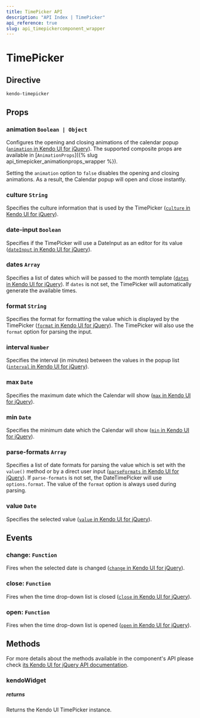 ```yaml
---
title: TimePicker API
description: "API Index | TimePicker"
api_reference: true
slug: api_timepickercomponent_wrapper
---
```



# TimePicker

## Directive

`kendo-timepicker`

## Props

### animation `Boolean | Object`

Configures the opening and closing animations of the calendar popup ([`animation` in Kendo UI for jQuery](https://docs.telerik.com/kendo-ui/api/javascript/ui/timepicker/configuration/animation)). The supported composite props are available in [`AnimationProps`]({% slug api_timepicker_animationprops_wrapper %}).

Setting the `animation` option to `false` disables the opening and closing animations. As a result, the Calendar popup will open and close instantly.

### culture `String`

Specifies the culture information that is used by the TimePicker ([`culture` in Kendo UI for jQuery](https://docs.telerik.com/kendo-ui/api/javascript/ui/timepicker/configuration/culture)).

### date-input `Boolean`

Specifies if the TimePicker will use a DateInput as an editor for its value ([`dateInput` in Kendo UI for jQuery](https://docs.telerik.com/kendo-ui/api/javascript/ui/timepicker/configuration/dateinput)).

### dates `Array`

Specifies a list of dates which will be passed to the month template ([`dates` in Kendo UI for jQuery](https://docs.telerik.com/kendo-ui/api/javascript/ui/timepicker/configuration/dates)). If `dates` is not set, the TimePicker will automatically generate the available times.

### format `String`

Specifies the format for formatting the value which is displayed by the TimePicker ([`format` in Kendo UI for jQuery](https://docs.telerik.com/kendo-ui/api/javascript/ui/timepicker/configuration/format)). The TimePicker will also use the `format` option for parsing the input.

### interval `Number`

Specifies the interval (in minutes) between the values in the popup list ([`interval` in Kendo UI for jQuery](https://docs.telerik.com/kendo-ui/api/javascript/ui/timepicker/configuration/interval)).

### max `Date`

Specifies the maximum date which the Calendar will show ([`max` in Kendo UI for jQuery](https://docs.telerik.com/kendo-ui/api/javascript/ui/timepicker/configuration/max)).

### min `Date`

Specifies the minimum date which the Calendar will show ([`min` in Kendo UI for jQuery](https://docs.telerik.com/kendo-ui/api/javascript/ui/timepicker/configuration/min)).

### parse-formats `Array`

Specifies a list of date formats for parsing the value which is set with the `value()` method or by a direct user input ([`parseFormats` in Kendo UI for jQuery](https://docs.telerik.com/kendo-ui/api/javascript/ui/timepicker/configuration/parseformats)). If `parse-formats` is not set, the DateTimePicker will use `options.format`. The value of the `format` option is always used during parsing.

### value `Date`

Specifies the selected value ([`value` in Kendo UI for jQuery](https://docs.telerik.com/kendo-ui/api/javascript/ui/timepicker/configuration/value)).

## Events

### change: `Function`

Fires when the selected date is changed ([`change` in Kendo UI for jQuery](https://docs.telerik.com/kendo-ui/api/javascript/ui/timepicker/events/change)).

### close: `Function`

Fires when the time drop-down list is closed ([`close` in Kendo UI for jQuery](https://docs.telerik.com/kendo-ui/api/javascript/ui/timepicker/events/close)).

### open: `Function`

Fires when the time drop-down list is opened ([`open` in Kendo UI for jQuery](https://docs.telerik.com/kendo-ui/api/javascript/ui/timepicker/events/open)).

## Methods

For more details about the methods available in the component's API please check [its Kendo UI for jQuery API documentation](https://docs.telerik.com/kendo-ui/api/javascript/ui/timepicker#methods). 

### kendoWidget

##### returns

Returns the Kendo UI TimePicker instance.
